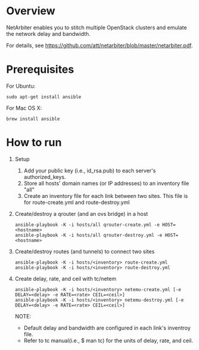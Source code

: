 
Overview
========
NetArbiter enables you to stitch multiple OpenStack clusters and emulate the network delay and bandwidth.

For details, see <https://github.com/att/netarbiter/blob/master/netarbiter.pdf>.

Prerequisites
=============
For Ubuntu:
```
sudo apt-get install ansible
```
For Mac OS X:
```
brew install ansible
```

How to run
==========
1. Setup
   1. Add your public key (i.e., id_rsa.pub) to each server's authorized_keys.
   2. Store all hosts' domain names (or IP addresses) to an inventory file "all"
   3. Create an inventory file for each link between two sites. 
   This file is for route-create.yml and route-destroy.yml

2. Create/destroy a qrouter (and an ovs bridge) in a host
   ```
   ansible-playbook -K -i hosts/all qrouter-create.yml -e HOST=<hostname> 
   ansible-playbook -K -i hosts/all qrouter-destroy.yml -e HOST=<hostname> 
   ```

3. Create/destroy routes (and tunnels) to connect two sites 
   ```
   ansible-playbook -K -i hosts/<inventory> route-create.yml
   ansible-playbook -K -i hosts/<inventory> route-destroy.yml
   ```

4. Create delay, rate, and ceil with tc/netem
   ```
   ansible-playbook -K -i hosts/<inventory> netemu-create.yml [-e DELAY=<delay> -e RATE=<rate> CEIL=<ceil>]
   ansible-playbook -K -i hosts/<inventory> netemu-destroy.yml [-e DELAY=<delay> -e RATE=<rate> CEIL=<ceil>]
   ```

   NOTE:
    - Default delay and bandwidth are configured in each link's inventroy file. 
    - Refer to tc manual(i.e., $ man tc) for the units of delay, rate, and ceil. 
